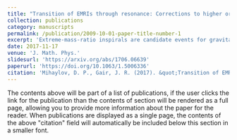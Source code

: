 ```yaml
---
title: "Transition of EMRIs through resonance: Corrections to higher order in the on-resonance flux modification"
collection: publications
category: manuscripts
permalink: /publication/2009-10-01-paper-title-number-1
excerpt: 'Extreme-mass-ratio inspirals are candidate events for gravitational wave detection in the millihertz band (by detectors like Laser Interferometer Space Antenna (lisa)). These events involve a stellar-mass black hole, or a similar compact object, descending in the gravitational field of a supermassive black hole, eventually merging with it. Properties of the inspiralling trajectory away from resonance are well known and have been studied extensively; however, little is known about the behaviour of these binary systems at resonance, when the radial and lateral frequencies of the orbit become commensurate. We describe the two existing models: the instantaneous frequency approach used by Gair, Bender, and Yunes and the standard two-time scale approach implemented by Flanagan and Hinderer. In both cases, the exact treatment depends on the modeling of the gravitational self-force, which is currently not available. We extend the results from the work of Gair, Bender, and Yunes to higher order in the on-resonance flux modification and argue that the instantaneous frequency approach is also a valid treatment of the resonance problem. The non-linear differential equations which arise in treating resonances are interesting from a mathematical view point. We present our algorithm for perturbative solutions and the results to third order in the infinitesimal parameter and discuss the scope of this approach.'
date: 2017-11-17
venue: 'J. Math. Phys.'
slidesurl: 'https://arxiv.org/abs/1706.06639'
paperurl: 'https://doi.org/10.1063/1.5006336'
citation: 'Mihaylov, D. P., Gair, J. R. (2017). &quot;Transition of EMRIs through resonance: Corrections to higher order in the on-resonance flux modification&quot; <i>J. Math. Phys.</i>. 1(1).'
---
```


The contents above will be part of a list of publications, if the user clicks the link for the publication than the contents of section will be rendered as a full page, allowing you to provide more information about the paper for the reader. When publications are displayed as a single page, the contents of the above "citation" field will automatically be included below this section in a smaller font.